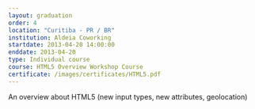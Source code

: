 ```yaml
---
layout: graduation
order: 4
location: "Curitiba - PR / BR"
institution: Aldeia Coworking
startdate: 2013-04-20 14:00:00
enddate: 2013-04-20
type: Individual course
course: HTML5 Overview Workshop Course
certificate: /images/certificates/HTML5.pdf
---
```


An overview about HTML5 (new input types, new attributes, geolocation)
